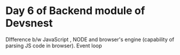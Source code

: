 # Day 6 of Backend module of Devsnest

DIfference b/w JavaScript , NODE and browser's engine (capability of parsing JS code in browser).
Event loop